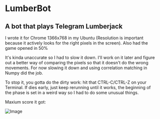 # LumberBot
## A bot that plays Telegram Lumberjack

I wrote it for Chrome 1366x768 in my Ubuntu (Resolution is important because it actively looks for the right pixels in the screen). Also had the game opened in 50%

It's kinda unaccurate so I had to slow it down. I'll work on it later and figure out a better way of comparing the pixels so that it doesn't do the wrong movements. For now slowing it down and using correlation matching in Numpy did the job.

To stop it, you gotta do the dirty work: hit that CTRL-C/CTRL-Z on your Terminal.
If dies early, just keep rerunning until it works, the beginning of the phase is set in a weird way so I had to do some unusual things.

Maxium score it got:

![Image](https://i.imgur.com/sT7GBFC.jpg)
